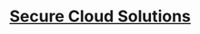 # [Secure Cloud Solutions](https://learn.microsoft.com/en-us/training/paths/az-204-implement-secure-cloud-solutions/)
